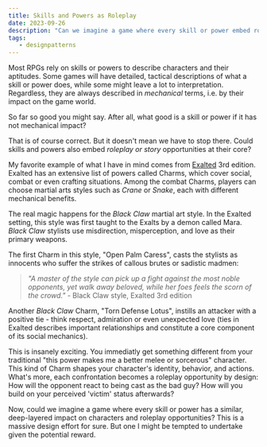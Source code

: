 ```yaml
---
title: Skills and Powers as Roleplay 
date: 2023-09-26	
description: "Can we imagine a game where every skill or power embed roleplay or story opportunities by design?"
tags:
   - designpatterns
---
```


Most RPGs rely on skills or powers to describe characters and their aptitudes. 
Some games will have detailed, tactical descriptions of what a skill or power does, while some might leave a lot to interpretation. 
Regardless, they are always described in *mechanical* terms, i.e. by their impact on the game world. 

So far so good you might say. 
After all, what good is a skill or power if it has not mechanical impact?

That is of course correct. But it doesn't mean we have to stop there. 
Could skills and powers also embed *roleplay or story* opportunities at their core?

My favorite example of what I have in mind comes from [Exalted](https://www.drivethrurpg.com/product/162759/Exalted-3rd-Edition	) 3rd edition. 
Exalted has an extensive list of powers called Charms, which cover social, combat or even crafting situations. 
Among the combat Charms, players can choose martial arts styles such as *Crane* or *Snake*, each with different mechanical benefits. 

The real magic happens for the *Black Claw* martial art style.
In the Exalted setting, this style was first taught to the Exalts by a demon called Mara.
*Black Claw* stylists use misdirection, misperception, and love as their primary weapons.

The first Charm in this style, "Open Palm Caress", casts the stylists as innocents who suffer the strikes of callous brutes or sadistic madmen: 

> *"A master of the style can pick up a fight against the most noble opponents, yet walk away beloved, while her foes feels the scorn of the crowd."* - Black Claw style, Exalted 3rd edition

Another *Black Claw* Charm, "Torn Defense Lotus", instills an attacker with a positive tie - think respect, admiration or even unexpected love (ties in Exalted describes important relationships and constitute a core component of its social mechanics).   

This is insanely exciting.
You immediatly get something different from your traditional "this power makes me a better melee or sorcerous" character. 
This kind of Charm shapes your character's identity, behavior, and actions.
What's more, each confrontation becomes a roleplay opportunity by design: How will the opponent react to being cast as the bad guy? How will you build on your perceived 'victim' status afterwards? 

Now, could we imagine a game where every skill or power has a similar, deep-layered impact on characters and roleplay opportunities?
This is a massive design effort for sure. But one I might be tempted to undertake given the potential reward.


 

